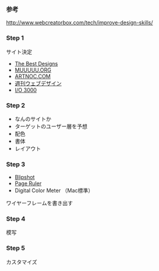 ### 参考
http://www.webcreatorbox.com/tech/improve-design-skills/

### Step 1
サイト決定

- [The Best Designs](https://www.thebestdesigns.com/)
- [MUUUUU.ORG](http://muuuuu.org/)
- [ARTNOC.COM](http://art-noc.com/)
- [週刊ウェブデザイン](http://www.dailywebdesign.com/)
- [I/O 3000](http://io3000.com/)

### Step 2
- なんのサイトか
- ターゲットのユーザー層を予想
- 配色
- 書体
- レイアウト

### Step 3
- [Blipshot](https://chrome.google.com/webstore/detail/blipshot-%E2%80%94-one-click-scre/mdaboflcmhejfihjcbmdiebgfchigjcf)
- [Page Ruler](https://chrome.google.com/webstore/detail/page-ruler/jlpkojjdgbllmedoapgfodplfhcbnbpn)
- Digital Color Meter （Mac標準）

ワイヤーフレームを書き出す

### Step 4
模写

### Step 5
カスタマイズ
